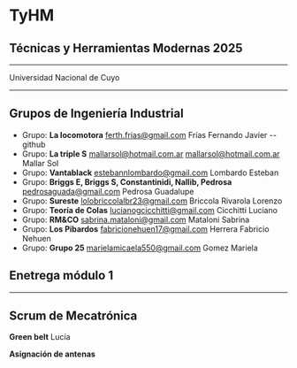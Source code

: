 # TyHM
<h2>Técnicas y Herramientas Modernas 2025 </h2><p>
<hr>
 Universidad Nacional de Cuyo

<hr>

 ## Grupos de Ingeniería Industrial

* Grupo: **La locomotora** <ferth.frias@gmail.com>	Frías	Fernando Javier  -- github
* Grupo: **La triple S** <mallarsol@hotmail.com.ar> mallarsol@hotmail.com.ar	Mallar 	Sol
* Grupo: **Vantablack** <estebannlombardo@gmail.com>	Lombardo	Esteban
* Grupo: **Briggs E, Briggs S, Constantinidi, Nallib, Pedrosa**  <pedrosaguada@gmail.com>	Pedrosa	Guadalupe
* Grupo: **Sureste** <lolobriccolalbr23@gmail.com>	Briccola Rivarola 	Lorenzo
* Grupo: **Teoría de Colas** <lucianogcicchitti@gmail.com>	Cicchitti	Luciano
* Grupo: **RM&CO** <sabrina.mataloni@gmail.com>	Mataloni	Sabrina
* Grupo: **Los Pibardos** <fabricionehuen17@gmail.com>	Herrera	Fabricio Nehuen
* Grupo: **Grupo 25** <marielamicaela550@gmail.com> 	Gomez	Mariela

## Enetrega módulo 1


<hr>

## Scrum de Mecatrónica

**Green belt**  Lucía

**Asignación de antenas**
